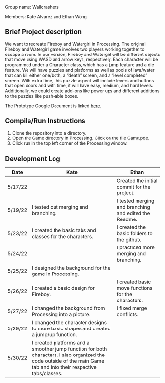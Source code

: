 Group name: Wallcrashers

Members: Kate Alvarez and Ethan Wong

## Brief Project description
We want to recreate Fireboy and Watergirl in Processing. The original Fireboy and Watergirl game involves two players working together to escape a room. In our version, Fireboy and Watergirl will be different objects that move using WASD and arrow keys, respectively. 
Each character will be programmed under a Character class, which has a jump feature and a die feature. We will have puzzles and platforms as well as pools of lava/water that can kill either one/both, a “death” screen, and a “level completed” screen. 
With extra time, this puzzle aspect will include levers and buttons that open doors and with time, it will have easy, medium, and hard levels. Additionally, we could create add-ons like power ups and different additions to the puzzles like push-able boxes.

The Prototype Google Document is linked [here](https://docs.google.com/document/d/11r0vwaMjeIKi1Fcn6KsxP72kj12YtNphz2ERwZSUVpM/edit?usp=sharing).

## Compile/Run Instructions
1. Clone the repository into a directory.
2. Open the Game directory in Processing. Click on the file Game.pde.
3. Click run in the top left corner of the Processing window.

## Development Log
| Date        | Kate           | Ethan  |
| --- | --- | --- |
| 5/17/22 |  | Created the initial commit for the project. |
| 5/19/22 | I tested out merging and branching. | I tested merging and branching and edited the Readme. |
| 5/23/22 | I created the basic tabs and classes for the characters. | I created the basic folders to the github. |
| 5/24/22 | | I practiced more merging and branching. |
| 5/25/22 | I designed the background for the game in Processing. |  |
| 5/26/22 | I created a basic design for Fireboy. | I created basic move functions for the characters. |
| 5/27/22 | I changed the background from Processing into a picture. | I fixed merge conflicts. |
| 5/29/22 | I changed the character designs to more basic shapes and created a jump/up function. |  |
|5/30/22| I created platforms and a smoother jump function for both characters. I also organized the code outside of the main Game tab and into their respective tabs/classes.|  |

